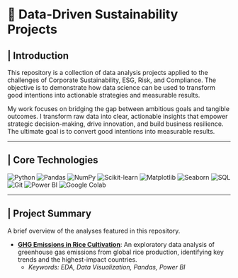 # 🌱 Data-Driven Sustainability Projects

## | Introduction

This repository is a collection of data analysis projects applied to the challenges of Corporate Sustainability, ESG, Risk, and Compliance. The objective is to demonstrate how data science can be used to transform good intentions into actionable strategies and measurable results.

My work focuses on bridging the gap between ambitious goals and tangible outcomes. I transform raw data into clear, actionable insights that empower strategic decision-making, drive innovation, and build business resilience. The ultimate goal is to convert good intentions into measurable results.

___


## | Core Technologies


![Python](https://img.shields.io/badge/Python-3776AB?style=for-the-badge&logo=python&logoColor=white)
![Pandas](https://img.shields.io/badge/Pandas-150458?style=for-the-badge&logo=pandas&logoColor=white)
![NumPy](https://img.shields.io/badge/NumPy-013243?style=for-the-badge&logo=numpy&logoColor=white)
![Scikit-learn](https://img.shields.io/badge/Scikit--learn-F7931E?style=for-the-badge&logo=scikit-learn&logoColor=white)
![Matplotlib](https://img.shields.io/badge/Matplotlib-3776AB?style=for-the-badge&logo=matplotlib&logoColor=white)
![Seaborn](https://img.shields.io/badge/Seaborn-356384?style=for-the-badge&logo=seaborn&logoColor=white)
![SQL](https://img.shields.io/badge/SQL-4479A1?style=for-the-badge&logo=postgresql&logoColor=white)
![Git](https://img.shields.io/badge/Git-F05032?style=for-the-badge&logo=git&logoColor=white)
![Power BI](https://img.shields.io/badge/Power%20BI-F2C811?style=for-the-badge&logo=powerbi&logoColor=black)
![Google Colab](https://img.shields.io/badge/Google%20Colab-F9AB00?style=for-the-badge&logo=googlecolab&logoColor=black)


___
## | Project Summary

A brief overview of the analyses featured in this repository.

* **[GHG Emissions in Rice Cultivation]([https://your-link-here.com](https://github.com/polydiaguiar/sustainability-data-driven-projects/blob/main/agriculture-emissions-rice-culture/README.md))**: An exploratory data analysis of greenhouse gas emissions from global rice production, identifying key trends and the highest-impact countries.
    * *Keywords: EDA, Data Visualization, Pandas, Power BI*
